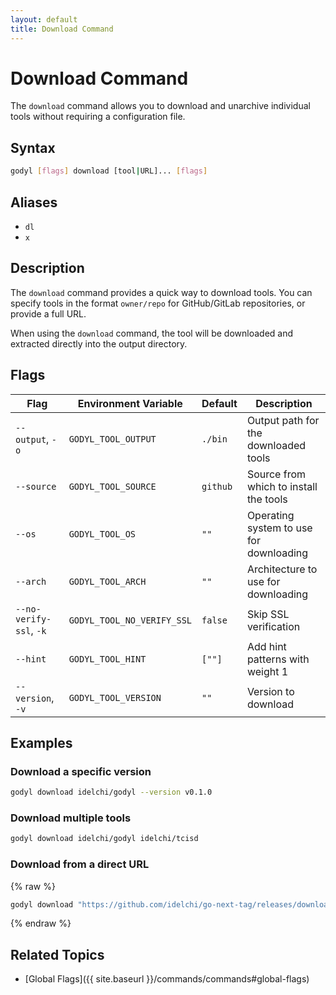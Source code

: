 ```yaml
---
layout: default
title: Download Command
---
```


# Download Command

The `download` command allows you to download and unarchive individual tools without requiring a configuration file.

## Syntax

```sh
godyl [flags] download [tool|URL]... [flags]
```

## Aliases

- `dl`
- `x`

## Description

The `download` command provides a quick way to download tools. You can specify tools in the format `owner/repo` for GitHub/GitLab repositories, or provide a full URL.

When using the `download` command, the tool will be downloaded and extracted directly into the output directory.

## Flags

| Flag                    | Environment Variable       | Default  | Description                             |
| ----------------------- | -------------------------- | -------- | --------------------------------------- |
| `--output`, `-o`        | `GODYL_TOOL_OUTPUT`        | `./bin`  | Output path for the downloaded tools    |
| `--source`              | `GODYL_TOOL_SOURCE`        | `github` | Source from which to install the tools  |
| `--os`                  | `GODYL_TOOL_OS`            | `""`     | Operating system to use for downloading |
| `--arch`                | `GODYL_TOOL_ARCH`          | `""`     | Architecture to use for downloading     |
| `--no-verify-ssl`, `-k` | `GODYL_TOOL_NO_VERIFY_SSL` | `false`  | Skip SSL verification                   |
| `--hint`                | `GODYL_TOOL_HINT`          | `[""]`   | Add hint patterns with weight 1         |
| `--version`, `-v`       | `GODYL_TOOL_VERSION`       | `""`     | Version to download                     |

## Examples

### Download a specific version

```sh
godyl download idelchi/godyl --version v0.1.0
```

### Download multiple tools

```sh
godyl download idelchi/godyl idelchi/tcisd
```

### Download from a direct URL

{% raw  %}

```sh
godyl download "https://github.com/idelchi/go-next-tag/releases/download/v0.0.1/go-next-tag_{{ .OS }}_{{ .ARCH }}.tar.gz"
```

{% endraw %}

## Related Topics

- [Global Flags]({{ site.baseurl }}/commands/commands#global-flags)
